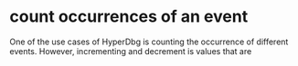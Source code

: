 # count occurrences of an event

One of the use cases of HyperDbg is counting the occurrence of different events. However, incrementing and decrement is values that are 
